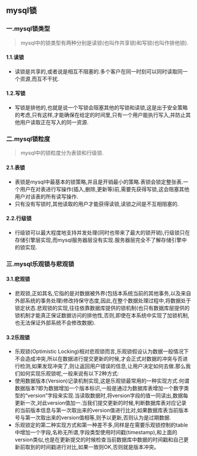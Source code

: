 ## mysql锁

### 一.mysql锁类型
> mysql中的锁类型有两种分别是读锁(也叫作共享锁)和写锁(也叫作排他锁).

#### 1.1.读锁
- 读锁是共享的,或者说是相互不阻塞的.多个客户在同一时刻可以同时读取同一个资源,而互不干扰.
#### 1.2.写锁
- 写锁是排他的,也就是说一个写锁会阻塞其他的写锁和读锁,这是出于安全策略的考虑,只有这样,才能确保在给定的时间里,只有一个用户能执行写入,并防止其他用户读取正在写入的同一资源.

### 二.mysql锁粒度
> mysql中的锁粒度分为表锁和行级锁.

#### 2.1.表锁
- 表锁是mysql中最基本的锁策略,并且是开销最小的策略.表锁会锁定整张表.一个用户在对表进行写操作(插入,删除,更新等)前,需要先获得写锁,这会阻塞其他用户对该表的所有读写操作.
- 只有没有写锁时,其他读取的用户才能获得读锁,读锁之间是不互相阻塞的.

#### 2.2.行级锁
- 行级锁可以最大程度地支持并发处理(同时也带来了最大的锁开销),行级锁只在存储引擎层实现,而mysql服务器层没有实现.服务器层完全不了解存储引擎中的锁实现.

### 三.mysql乐观锁与悲观锁
#### 3.1.悲观锁
- 悲观锁,正如其名,它指的是对数据被外界(包括本系统当前的其他事务,以及来自外部系统的事务处理)修改持保守态度,因此,在整个数据处理过程中,将数据处于锁定状态.悲观锁的实现,往往依靠数据库提供的锁机制(也只有数据库层提供的锁机制才能真正保证数据访问的排他性,否则,即使在本系统中实现了加锁机制,也无法保证外部系统不会修改数据).

#### 3.2乐观锁
- 乐观锁(Optimistic Locking)相对悲观锁而言,乐观锁假设认为数据一般情况下不会造成冲突,所以在数据进行提交更新的时候,才会正式对数据的冲突与否进行检测,如果发现冲突了,则让返回用户错误的信息,让用户决定如何去做.那么我们如何实现乐观锁呢,一般来说有以下2种方式:
- 使用数据版本(Version)记录机制实现,这是乐观锁最常用的一种实现方式.何谓数据版本?即为数据增加一个版本标识,一般是通过为数据库表增加一个数字类型的“version”字段来实现.当读取数据时,将version字段的值一同读出,数据每更新一次,对此version值加一.当我们提交更新的时候,判断数据库表对应记录的当前版本信息与第一次取出来的version值进行比对,如果数据库表当前版本号与第一次取出来的version值相等,则予以更新,否则认为是过期数据.
- 乐观锁定的第二种实现方式和第一种差不多,同样是在需要乐观锁控制的table中增加一个字段,名称无所谓,字段类型使用时间戳(timestamp),和上面的version类似,也是在更新提交的时候检查当前数据库中数据的时间戳和自己更新前取到的时间戳进行对比,如果一致则OK,否则就是版本冲突。

